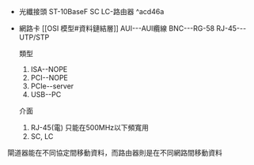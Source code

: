 - 光纖接頭
	ST-10BaseF
	SC
	LC-路由器
 ^acd46a
- 網路卡
	[[OSI 模型#資料鏈結層]]
	AUI---AUI纜線
	BNC---RG-58
	RJ-45---UTP/STP
	
	類型
	1. ISA--NOPE
	2. PCI--NOPE
	3. PCIe--server
	4. USB--PC
	
	介面
	1. RJ-45(電)
		只能在500MHz以下頻寬用
	2. SC, LC

閘道器能在不同協定間移動資料，而路由器則是在不同網路間移動資料